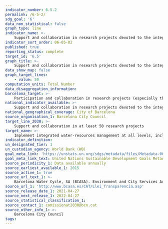 ```yaml
---
indicator_number: 6.5.2
permalink: /6-5-2/
sdg_goal: '6'
data_non_statistical: false
graph_type: line
indicator_name: >-
    Support and collaboration in research projects devoted to the integrated management of water resources
indicator_sort_order: 06-05-02
published: true
reporting_status: complete
target_id: '6.5'
graph_title: >-
    Support and collaboration in research projects devoted to the integrated management of water resources
data_show_map: false
graph_target_lines:
    - value: 50 
computation_units: Total Number
data_disaggregation_information: 
barcelona_target: >-
    Participation and collaboration in research projects (especially those endowed with EU, national, regional, metropolitan or municipal funding) devoted to the integrated management of water resources
national_indicator_available: >-
    Support and collaboration in research projects devoted to the integrated management of water resources
national_geographical_coverage: City of Barcelona
source_organisation_1: Barcelona City Council
target_line_2030: >-
    Support and collaboration in at least 50 research projects
target_name: >-
    Implement integrated water-resources management at all levels, including cross-border cooperation, in any way that is appropriate
indicator_definition:
un_designated_tier: 1
un_custodian_agency: World Bank (WB)
goal_meta_link: 'https://unstats.un.org/sdgs/metadata/files/Metadata-06-05-02.pdf'
goal_meta_link_text: United Nations Sustainable Development Goals Metadata (pdf 894kB)
source_periodicity_1: Data available annually
source_earliest_available_1: 2015
source_active_1: true
source_url_text_1: >-
    Barcelona Water Cycle, SA (BCASA). Environment and City Services Area
source_url_1: 'http://www.bcasa.es/CAT/Llei_Transparencia.asp' 
source_release_date_1: 2021-04-27
source_next_release_1: 2022-04-27
source_statistical_classification_1: 
source_contact_1: comissionat2030@bcn.cat
source_other_info_1: >-
    Barcelona City Council
tags:
---
```

